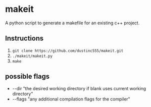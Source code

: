 # makeit
A python script to generate a makefile for an existing c++ project.


## Instructions
1) ```git clone https://github.com/dustinc555/makeit.git```
2) ```./makeit/makeit.py```
3) ```make```

## possible flags

* --dir "the desired working directory if blank uses current working directory"
* --flags "any additional compilation flags for the compiler"

